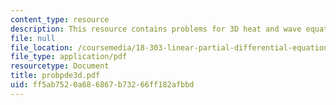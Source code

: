 ```yaml
---
content_type: resource
description: This resource contains problems for 3D heat and wave equations.
file: null
file_location: /coursemedia/18-303-linear-partial-differential-equations-fall-2006/ff5ab7520a686867b73266ff182afbbd_probpde3d.pdf
file_type: application/pdf
resourcetype: Document
title: probpde3d.pdf
uid: ff5ab752-0a68-6867-b732-66ff182afbbd
---
```

